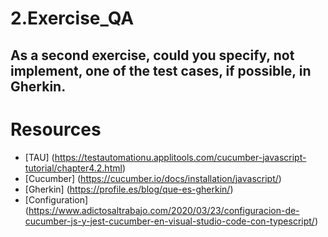 # 2.Exercise_QA

## As a second exercise, could you specify, not implement, one of the test cases, if possible, in Gherkin.

# Resources

* [TAU] (https://testautomationu.applitools.com/cucumber-javascript-tutorial/chapter4.2.html)
* [Cucumber] (https://cucumber.io/docs/installation/javascript/)
* [Gherkin] (https://profile.es/blog/que-es-gherkin/)
* [Configuration] (https://www.adictosaltrabajo.com/2020/03/23/configuracion-de-cucumber-js-y-jest-cucumber-en-visual-studio-code-con-typescript/)